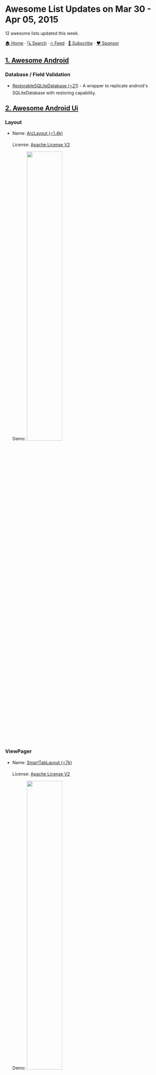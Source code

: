 # Awesome List Updates on Mar 30 - Apr 05, 2015

12 awesome lists updated this week.

[🏠 Home](/README.md) · [🔍 Search](https://www.trackawesomelist.com/search/) · [🔥 Feed](https://www.trackawesomelist.com/week/rss.xml) · [📮 Subscribe](https://trackawesomelist.us17.list-manage.com/subscribe?u=d2f0117aa829c83a63ec63c2f&id=36a103854c) · [❤️  Sponsor](https://github.com/sponsors/theowenyoung)



## [1. Awesome Android](/content/JStumpp/awesome-android/week/README.md)

### Database / Field Validation

*   [RestorableSQLiteDatabase (⭐21)](https://github.com/yaa110/RestorableSQLiteDatabase) - A wrapper to replicate android's SQLiteDatabase with restoring capability.

## [2. Awesome Android Ui](/content/wasabeef/awesome-android-ui/week/README.md)

### Layout

- Name: [ArcLayout (⭐1.4k)](https://github.com/ogaclejapan/ArcLayout)

  License: [Apache License V2](https://www.apache.org/licenses/LICENSE-2.0)

  Demo: <img src="https://github.com/wasabeef/awesome-android-ui/raw/master/art/arclayout1.gif" width="49%">



### ViewPager

- Name: [SmartTabLayout (⭐7k)](https://github.com/ogaclejapan/SmartTabLayout)

  License: [Apache License V2](https://www.apache.org/licenses/LICENSE-2.0)

  Demo: <img src="https://github.com/wasabeef/awesome-android-ui/raw/master/art/smarttablayout.gif" width="49%">



## [3. Awesome Json](/content/burningtree/awesome-json/week/README.md)

### Binary Serialization

*   [BSON](http://bsonspec.org/) - Binary JSON.

### Browser Extensions

*   [JSON Formatter](https://chrome.google.com/webstore/detail/json-formatter/bcjindcccaagfpapjjmafapmmgkkhgoa) ([github (⭐3.1k)](https://github.com/callumlocke/json-formatter)) - Makes JSON easy to read. Open source.
*   [JSON Viewer](https://chrome.google.com/webstore/detail/json-viewer/gbmdgpbipfallnflgajpaliibnhdgobh) ([github (⭐2.9k)](https://github.com/tulios/json-viewer)) - It is a Chrome extension for printing JSON and JSONP.
*   [JSON Browser](https://chrome.google.com/webstore/detail/json-browser/hngfgkmimoikmpohakflgadcajkfnoba) ([github (⭐9)](https://github.com/platy/json-browser/)) - Browse a JSON web with the help of JSON schemas.
*   [JSON Finder](https://chrome.google.com/webstore/detail/json-finder/flhdcaebggmmpnnaljiajhihdfconkbj) ([github (⭐38)](https://github.com/rapee/jsonfinder)) - Browse like you do it in Finder.
*   [JSONView](https://addons.mozilla.org/en-US/firefox/addon/jsonview/) ([github (⭐1.3k)](https://github.com/bhollis/jsonview)) - View JSON documents in the browser.

### Command-line tools

*   [jq](http://stedolan.github.io/jq/) - A lightweight and flexible command-line JSON processor.
*   [jshon](http://kmkeen.com/jshon/) - A parser designed for maximum convenience within the shell.

### Datasets

*   [countries (⭐5.6k)](https://github.com/mledoze/countries) - World countries.

### Differencing

*   [JSONPatch](http://jsonpatch.com/) - A format for describing changes to a document.
*   [JSON-Patch (⭐1.6k)](https://github.com/Starcounter-Jack/JSON-Patch) - Lean and mean Javascript implementation of the JSON-Patch standard (RFC 6902). (Javascript)
*   [jiff (⭐559)](https://github.com/cujojs/jiff) - JSON Patch and diff based on rfc6902. (Javascript)
*   [json-patch-php (⭐109)](https://github.com/mikemccabe/json-patch-php) - implementation of JSON-patch (IETF RFC 6902) (PHP)
*   [dffptch (⭐170)](https://github.com/paldepind/dffptch) - A micro library for diffing and patching using a compact diff format. (Javascript)
*   [jsondiffpatch (⭐4.2k)](https://github.com/benjamine/jsondiffpatch) - Diff & patch for JavaScript objects. (Javascript)

### Editors

*   [JSONEdit](http://mb21.github.io/JSONedit/) - User friendly, visual editor built as an AngularJS directive.

### Format Extensions

*   [JsonML](http://www.jsonml.org/) - A compact format for transporting XML-based markup as JSON which allows it to be losslessly converted back to its original form.
*   [Collection+JSON](http://amundsen.com/media-types/collection/) - A read/write hypermedia-type designed to support management and querying of simple collections.
*   [JSON-stat (⭐22)](https://github.com/jsonstat/jsonstat) - Simple lightweight format for data dissemination.

### Frontend components

*   [JSON editor jQuery plugin (⭐558)](https://github.com/DavidDurman/FlexiJsonEditor) - component for you web apps/pages. (jQuery)
*   [jqTree](http://mbraak.github.io/jqTree/) - Widget for displaying a tree structure in html. (jQuery)

### Libraries

*   [ArduinoJson (⭐5.8k)](https://github.com/bblanchon/ArduinoJson) - An efficient library for embedded systems.
*   [JSON++ (⭐40)](https://github.com/tunnuz/json) - A self contained Flex/Bison parser for C++11.
*   [json11 (⭐2.4k)](https://github.com/dropbox/json11) - A tiny library for C++11.
*   [data.json](https://github.com/clojure/data.json) - parser/generator to/from Clojure data structures.
*   [Fast JSON Processor (⭐25k)](https://github.com/alibaba/fastjson)
*   [JSON-js (⭐8.5k)](https://github.com/douglascrockford/JSON-js) - JSON in JavaScript.
*   [JSONKit (⭐6.2k)](https://github.com/johnezang/JSONKit) - Objective-C library.
*   [Webmozart JSON (⭐357)](https://github.com/webmozart/json) - A robust decoder/encoder with support for schema validation.
*   [simplejson (⭐1.5k)](https://github.com/simplejson/simplejson) - A simple, fast, extensible encoder/decoder
*   [jsonpickle](http://jsonpickle.github.io/) - Library for serializing any arbitrary object graph.
*   [oj (⭐2.9k)](https://github.com/ohler55/oj) - A fast JSON parser and Object marshaller as a Ruby gem.
*   [jsonfx (⭐385)](https://github.com/jsonfx/jsonfx) - serialization framework for .NET.
*   [spray-json (⭐969)](https://github.com/spray/spray-json) - A lightweight, clean and simple implementation in Scala.
*   [SwiftyJSON (⭐22k)](https://github.com/SwiftyJSON/SwiftyJSON) - The better way to deal with data in Swift.

### Linters

*   [jsonlint (⭐1.8k)](https://github.com/zaach/jsonlint) - Parser and validator with a CLI. (Javascript)
*   [JSON Lint (⭐1.3k)](https://github.com/Seldaek/jsonlint) - PHP linter. (PHP)

### Online tools

*   [JSON Editor online](http://jsoneditoronline.org/) - A web-based tool to view, edit and format.
*   [Collapsible JSON Formatter](http://www.bodurov.com/JsonFormatter/) - Formatter and Colorer of Raw Code.
*   [JSON Utils](http://jsonutils.com/) - Site for generating C#, VB.Net, and Javascript classes from JSON.
*   [geojson.io](http://geojson.io/) - Simply edit GeoJSON map data.
*   [jq play](https://jqplay.org/) - A playground for jq.

### Services

*   [Myjson](http://myjson.com/) - A simple store for your web or mobile app.
*   [Telize](http://www.telize.com/) - JSON IP and GeoIP REST API.

### Tutorials

*   [Introducing JSON](http://json.org/)
*   [JSON - Rosetta Code](http://rosettacode.org/wiki/JSON) - Basic operations in different languages (57 languages in this moment).

### Templates

*   [rabl (⭐3.6k)](https://github.com/nesquena/rabl) - General ruby templating with json, bson, xml, plist and msgpack support. (Ruby)
*   [json2html](http://json2html.com/) - HTML templating library with wrappers for both jQuery and Node.js. (Javascript)

### Testing

*   [JSON Test](http://www.jsontest.com/) - Testing platform for services utilizing JavaScript Object Notation (JSON).
*   [JSONassert (⭐885)](https://github.com/skyscreamer/JSONassert) - Write JSON unit tests in less code. Great for testing REST interfaces. (Java)
*   [JsonUnit (⭐684)](https://github.com/lukas-krecan/JsonUnit) - A library that simplifies JSON comparison in unit tests. It's strongly inspired by XmlUnit.

### Text Editor Plugins

*   [JSON Reformat (⭐162)](https://github.com/gongo/json-reformat) - Reformat tool.
*   [vim-json (⭐1.2k)](https://github.com/elzr/vim-json) - A better JSON for Vim: distinct highlighting of keywords vs values, JSON-specific (non-JS) warnings, quote concealing. Pathogen-friendly.

### Transformations

*   [json2json (⭐183)](https://github.com/joelvh/json2json) - Transform (reformat) structures from one to another. (Javascript)
*   [trans (⭐178)](https://github.com/gabesoft/trans) - The ultimate object transformer. (Javascript)
*   [osmtogeojson (⭐575)](https://github.com/tyrasd/osmtogeojson) - Converts OSM data to GeoJSON. (Javascript)
*   [JSONC (⭐624)](https://github.com/tcorral/JSONC) - JSON compressor and decompressor. (Javascript)
*   [json.human.js](http://marianoguerra.github.io/json.human.js/) - A small library to convert a JSON object into a human readable HTML representation that is easy to style for different purposes.
*   [JSONtoFoundation (⭐42)](https://github.com/fmscode/JSONtoFoundation) - OS X utility that converts a JSON object to a Foundation object that can be used in Cocoa/Cocoa Touch development. (Swift)

### Queries

*   [JSON Mask (⭐841)](https://github.com/nemtsov/json-mask) - Tiny language and engine for selecting specific parts of a JS object, hiding the rest. (Javascript)
*   [ObjectPath](http://objectpath.org/) - The agile query language for semi-structured data. (Python)
*   [searchjs (⭐295)](https://github.com/deitch/searchjs) - A library for filtering based on a json SQL-like language.

### JSON Schema Tools

*   [prmd (⭐2.1k)](https://github.com/interagent/prmd) - Tools and doc generation for HTTP APIs.
*   [generate-schema (⭐943)](https://github.com/Nijikokun/generate-schema) - Effortlessly convert your JSON Object to JSON Schema, Mongoose Schema, or a Generic template for quick documentation / upstart.
*   [jsonschema2pojo (⭐5.9k)](https://github.com/joelittlejohn/jsonschema2pojo) - Generates Java types and annotates those types for data-binding with Jackson 1.x or 2.x, Gson, etc.
*   [Matic (⭐172)](https://github.com/mattyod/matic) - Build tool for generating HTML documentation.

### JSON Schema Validators

*   [json-schema-benchmark (⭐366)](https://github.com/ebdrup/json-schema-benchmark) - Performance benchmark for Node.js validators.
*   [is-my-json-valid (⭐946)](https://github.com/mafintosh/is-my-json-valid) - A validator that uses code generation to be extremely fast.
*   [jsen (⭐157)](https://github.com/bugventure/jsen) - A validator built for speed.
*   [themis (⭐61)](https://github.com/playlyfe/themis) - A blazing fast validator.
*   [jsck (⭐160)](https://github.com/pandastrike/jsck) - JSON Schema Compiled checK.
*   [z-schema (⭐317)](https://github.com/zaggino/z-schema) - validator written in JavaScript for NodeJS and Browsers.
*   [jjv (⭐195)](https://github.com/acornejo/jjv) - Javascript Library for Schema Validation.
*   [request-validator (⭐0)](https://github.com/bugventure/request-validator) - Flexible request validator middleware for express and connect.
*   [tv4 (⭐1.2k)](https://github.com/geraintluff/tv4) - Tiny Validator.
*   [JSON Schema for PHP (⭐3.3k)](https://github.com/justinrainbow/json-schema) - PHP implementation of JSON schema.
*   [Ruby JSON Schema Validator (⭐1.4k)](https://github.com/ruby-json-schema/json-schema) - validating against a JSON schema conforming to JSON Schema Draft 4.

## [4. Awesome Gametalks](/content/hzoo/awesome-gametalks/week/README.md)

### GDC Talks / Table of Contents

*   \[2014] [Building the Content that Drives the Counter-Strike: Global Offensive Economy](http://gdcvault.com/play/1021349/): Bronwen Grimes (Valve)
*   \[2013] [Building the Touchy-Feely World of Tearaway](http://www.gdcvault.com/play/1017845/): Rex Crowle (Media Molecule)

## [5. Awesome Courses](/content/prakhar1989/awesome-courses/week/README.md)

### Courses / Programming Languages / Compilers

*   [DMFP](http://cs.wheaton.edu/\~tvandrun/dmfp/) **Discrete Mathematics and Functional Programming** *Wheaton College* <img src="https://assets-cdn.github.com/images/icons/emoji/unicode/1f4f9.png" width="20" height="20" alt="Lecture Videos" title="Lecture Videos" /> <img src="https://assets-cdn.github.com/images/icons/emoji/unicode/1f4bb.png" width="20" height="20" alt="Assignments" title="Assignments" />
    *   A course that teaches discrete maths concepts with functional programming
    *   [Lecture Videos](http://cs.wheaton.edu/\~tvandrun/dmfp/)
    *   [Assignments](http://cs.wheaton.edu/\~tvandrun/dmfp/source.html)

## [6. Awesome Swift](/content/matteocrippa/awesome-swift/week/README.md)

### Core Data

*   [JSQCoreDataKit (⭐615)](https://github.com/jessesquires/JSQCoreDataKit) - A swifter Core Data stack.

## [7. Awesome Unity](/content/RyanNielson/awesome-unity/week/README.md)

### Utilities

*   [UnityToolbag (⭐1.6k)](https://github.com/nickgravelyn/unitytoolbag) - Collection of miscellaneous open source scripts and helpers for Unity 5.0.

## [8. Awesome Pascal](/content/Fr0sT-Brutal/awesome-pascal/week/README.md)

### General Libraries

*   [Spring4D](https://bitbucket.org/sglienke/spring4d). `[Delphi]` Open-source code library for Embarcadero Delphi 2010 and higher. It consists of a number of different modules that contain a base class library (common types, interface based collection types, reflection extensions) and a dependency injection framework. Includes Encryption Library.
    // *Collections and other containers using Generics and based on IEnumerable, probably more accurate and featured than RTL analogs; crypto: CRC, DES, MD5, SHA; file utils etc*

### Audio

*   [NewAC - New Audio Components](http://code.google.com/p/newac) (abandoned, list of forks on GH [here](https://github.com/search?l=Pascal\&o=desc\&q=newac\&s=updated\&type=Repositories)). `[Delphi]` Designed to help your Delphi programs perform different sound processing tasks. With NewAC you can play audio stored in many formats (wav, Ogg Vorbis, FLAC, Monkey Audio, WavPack, MP3, Windows WMA, DTS, AC-3 (Dolby Surround), VOB (DVD files)).
    // *Playback, recording, tag read/write, some audio editing tasks and conversions*

### Single controls

*   [VirtualTreeView (⭐564)](https://github.com/Virtual-TreeView/Virtual-TreeView). `[Delphi]` ([VirtualTreeView-Lazarus (⭐42)](https://github.com/blikblum/VirtualTreeView-Lazarus) port to FPC `[FPC]`). Treeview control built from ground up. Many years of development made it one of the most flexible and advanced tree controls available today.
    // *Extremely flexible visual component implementing virtual (callback-based) MVC paradigm. Could be also used as a listview or grid. Used in RAD Studio GUI.*

### Viewers

*   [ATViewer](https://sourceforge.net/projects/atviewer) ([mirror at GitHub (⭐44)](https://github.com/Alexey-T/ATViewer)). `[Delphi]` Delphi components to view various file types: text, binary, images, multimedia, webpages, etc.
    // *Used in Universal Viewer software. Could be used to display hex dumps, features fast display of unlimited size files/streams. Supports Total Commander Lister plugins.*

### Scripting

*   [Delphi-JavaScript](https://code.google.com/p/delphi-javascript). `[Delphi]` JavaScript engine for delphi based on Mozilla's Spidermonkey.
    // *Spidermonkey DLL required*

### Memory managers

*   [FastMM (⭐403)](https://github.com/pleriche/FastMM4). `[Delphi]` Lightning fast replacement memory manager for Embarcadero Delphi Win32 and Win64 applications that is not prone to memory fragmentation, and supports shared memory without the use of external .DLL files.
    // *Used as stock memory manager since 2006 but in simplified version. Provides powerful memory leak/corruption detection instruments.*

### System

*   [OmniThreadLibrary (⭐421)](https://github.com/gabr42/OmniThreadLibrary). `[Delphi]` Simple to use threading library for Delphi.
    // *Easy integration of async processes in your app*

### RAD Studio IDE plugins/wizards

*   [DDevExtensions (⭐107)](https://github.com/ahausladen/DDevExtensions). Extends the Delphi/C++Builder IDE by adding some new productivity features.
    // *Many useful IDE tweaks, must have.*
*   [VCL Fix Pack](https://www.idefixpack.de/blog/bugfix-units/vclfixpack-10/). Delphi unit that fixes VCL and RTL bugs at runtime by patching the original functions. If you want all IDE Fix Pack fixes in your application this unit is what you are looking for. Adding the unit to your project (Delphi and C++Builder) automatically installs the patches that are available for your Delphi/C++Builder version.
    // *Actual for Delphi/C++ 6..2009*

## [9. Awesome Cpp](/content/fffaraz/awesome-cpp/week/README.md)

### JSON

*   [json-voorhees (⭐125)](https://github.com/tgockel/json-voorhees) - JSON library for C++. Support for C++11. No dependencies, fast and dev-friendly. \[Apache2]

## [10. Awesome IoT Hybrid](/content/weblancaster/awesome-IoT-hybrid/week/README.md)

### Hybrid Mobile / Resources-websites-projects

*   [React-Native](http://facebook.github.io/react-native/)
*   [Crosswalk](https://crosswalk-project.org/)

## [11. Awesome Answers](/content/cyberglot/awesome-answers/week/README.md)

### Data Structures

*   [Are new data structures still being invented in computer science?](http://qr.ae/QHYgb)

### Functional Programming

*   [In what ways are the major modern functional languages different from each other?](http://qr.ae/QHK6v)
*   [What's new in purely functional data structures since Okasaki?](http://cstheory.stackexchange.com/a/1550/32199)
*   [Can an operating system be written in a functional language?](http://qr.ae/QHAOS)
*   [Why not be dependently typed?](http://stackoverflow.com/a/13241158/1766338)
*   [What is a monad?](http://stackoverflow.com/a/194207/1766338)
*   [Learning Lambda Calculus](http://math.stackexchange.com/a/30667)
*   [Is Category Theory useful for learning functional programming?](http://cs.stackexchange.com/a/3256/29071)
*   [When do you choose functional programming over object oriented? What are the typical problem definitions where functional programming is a better choice?](http://stackoverflow.com/questions/2078978/functional-programming-vs-object-oriented-programming)

### Learning to program

*   [How can I become a world-class coder in under three years?](http://qr.ae/E8UPT)
*   [What should every programmer know about security?](http://stackoverflow.com/q/2794016)
*   [What are some basic concepts that every engineering student should know?](http://qr.ae/k6Ekm)
*   [What technical details should a programmer of a web application consider before making the site public?](http://programmers.stackexchange.com/q/46716)

### Math

*   [Visually stunning math concepts which are easy to explain](http://math.stackexchange.com/questions/733754/visually-stunning-math-concepts-which-are-easy-to-explain)

### Programming Languages / Clojure

*   [Common programming mistakes for Clojure developers to avoid](http://stackoverflow.com/a/2021343/1766338)

### Programming Languages / Haskell

*   [Getting started with Haskell](http://stackoverflow.com/a/1016986/1766338)
*   [Update Map in Haskell](http://codereview.stackexchange.com/a/57850)

### Programming Languages / JavaScript

*   [How does “this” keyword work within a JavaScript object literal?](http://stackoverflow.com/a/134149/1766338)
*   [Use of .apply() with 'new' operator. Is this possible?](http://stackoverflow.com/a/1608546/1766338)
*   [Is JavaScript's “new” keyword considered harmful?](http://stackoverflow.com/a/383503/1766338)
*   [Is JavaScript 's “new” Keyword Considered Harmful (Part 2)?](http://stackoverflow.com/a/6375254/1766338)
*   [JavaScript inheritance and the constructor property](http://stackoverflow.com/a/8096017/1766338)
*   [Inheritence of variable properties](http://stackoverflow.com/a/15461601/1766338)
*   [How does JavaScript .prototype work?](http://stackoverflow.com/a/572996/1766338)
*   [JavaScript closures vs. anonymous functions](http://stackoverflow.com/a/12931785/1766338)
*   [Why does JavaScript need a style guide? (⭐128k)](https://github.com/airbnb/javascript/issues/102)

### Programming Languages / PHP

*   [Is PHP a badly designed programming language?](http://qr.ae/QVSuX)

### Programming Languages Theory / Ruby

*   [What makes a good programming language?](http://qr.ae/QHArY)
*   [What is referential transparency?](http://stackoverflow.com/a/9859966/565303)
*   [Research and open challenges in Programming Language Theory](http://cstheory.stackexchange.com/a/17870/32199)
*   [Why are there so many programming languages?](http://cs.stackexchange.com/a/458/29071)
*   [Uses of algebraic structures in theoretical computer science](http://cstheory.stackexchange.com/a/10929/32199)
*   [What is the difference between the statement "Everything is an object" when said about JavaScript and when said about Ruby?](http://qr.ae/Q973e)

## [12. Awesome Ruby](/content/markets/awesome-ruby/week/README.md)

### Cloud

*   [Fog (⭐4.3k)](https://github.com/fog/fog) - The Ruby cloud services library.

### Database Drivers

*   [Neography (⭐602)](https://github.com/maxdemarzi/neography) - A thin Ruby wrapper to the Neo4j Rest API.

### Implementations/Compilers

*   [JRuby (⭐3.7k)](https://github.com/jruby/jruby) - A Java implementation of the Ruby language.
*   [MRuby (⭐5.2k)](https://github.com/mruby/mruby) - Lightweight Ruby. Can be linked and embedded in your application.
*   [Opal (⭐4.8k)](https://github.com/opal/opal) - Ruby to Javascript compiler.
*   [Rubinius (⭐3k)](https://github.com/rubinius/rubinius) - An implementation of the Ruby programming language. Rubinius includes a bytecode virtual machine, Ruby syntax parser, bytecode compiler, generational garbage collector, just-in-time (JIT) native machine code compiler, and Ruby Core and Standard libraries.

### ORM/ODM

*   [Neo4j.rb](http://neo4jrb.io) - A Neo4j OGM (Object-Graph-Mapper) for use in Ruby on Rails and Rack frameworks heavily inspired by ActiveRecord.

### Queues and Messaging

*   [Shoryuken (⭐2k)](https://github.com/phstc/shoryuken) - A super efficient AWS SQS thread based message processor for Ruby.

### Security

*   [Rack::Attack (⭐5.4k)](https://github.com/kickstarter/rack-attack) - Rack middleware for blocking & throttling abusive requests.

---

- Prev: [Apr 06 - Apr 12, 2015](/content/2015/14/README.md)
- Next: [Mar 23 - Mar 29, 2015](/content/2015/12/README.md)